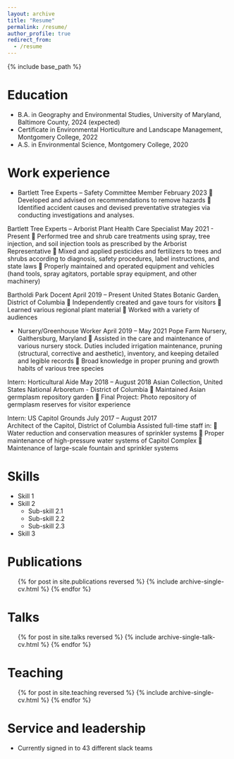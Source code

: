```yaml
---
layout: archive
title: "Resume"
permalink: /resume/
author_profile: true
redirect_from:
  - /resume
---
```


{% include base_path %}

Education
======
* B.A. in Geography and Environmental Studies, University of Maryland, Baltimore County, 2024 (expected)
* Certificate in Environmental Horticulture and Landscape Management, Montgomery College, 2022
* A.S. in Environmental Science, Montgomery College, 2020

Work experience
======
* Bartlett Tree Experts – Safety Committee Member 				February 2023 
	Developed and advised on recommendations to remove hazards 
	Identified accident causes and devised preventative strategies via conducting investigations and analyses.

Bartlett Tree Experts – Arborist Plant Health Care Specialist			        May 2021 - Present
	Performed tree and shrub care treatments using spray, tree injection, and soil injection tools as prescribed by the Arborist Representative 
	Mixed and applied pesticides and fertilizers to trees and shrubs according to diagnosis, safety procedures, label instructions, and state laws
	Properly maintained and operated equipment and vehicles (hand tools, spray agitators, portable spray equipment, and other machinery)

Bartholdi Park Docent                             						        April 2019 – Present
United States Botanic Garden, District of Columbia 
	Independently created and gave tours for visitors 
	Learned various regional plant material
	Worked with a variety of audiences



* Nursery/Greenhouse Worker                                                                                                 April 2019 – May 2021
Pope Farm Nursery, Gaithersburg, Maryland
	Assisted in the care and maintenance of various nursery stock. Duties included irrigation maintenance, pruning (structural, corrective and aesthetic), inventory, and keeping detailed and legible records
	Broad knowledge in proper pruning and growth habits of various tree species

Intern: Horticultural Aide							   May 2018 – August 2018
Asian Collection, United States National Arboretum - District of Columbia
	Maintained Asian germplasm repository garden
	Final Project: Photo repository of germplasm reserves for visitor experience

Intern: US Capitol Grounds							   July 2017 – August 2017                         
Architect of the Capitol, District of Columbia 
Assisted full-time staff in:
	Water reduction and conservation measures of sprinkler systems
	Proper maintenance of high-pressure water systems of Capitol Complex
	Maintenance of large-scale fountain and sprinkler systems

  
Skills
======
* Skill 1
* Skill 2
  * Sub-skill 2.1
  * Sub-skill 2.2
  * Sub-skill 2.3
* Skill 3

Publications
======
  <ul>{% for post in site.publications reversed %}
    {% include archive-single-cv.html %}
  {% endfor %}</ul>
  
Talks
======
  <ul>{% for post in site.talks reversed %}
    {% include archive-single-talk-cv.html  %}
  {% endfor %}</ul>
  
Teaching
======
  <ul>{% for post in site.teaching reversed %}
    {% include archive-single-cv.html %}
  {% endfor %}</ul>
  
Service and leadership
======
* Currently signed in to 43 different slack teams

